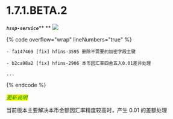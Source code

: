 # 1.7.1.BETA.2

_**`hssp-service`**_** ** ![](https://img.shields.io/badge/-1.7.1.BETA.2-brightgreen)

{% code overflow="wrap" lineNumbers="true" %}
```log
- fa147469 [fix] hfins-3595 删除不需要的加密字段主键

- b2ca98a2 [fix] hfins-2906 本币因汇率四舍五入0.01差异处理

...
```
{% endcode %}



_<mark style="color:green;">更新说明</mark>_

当前版本主要解决本币金额因汇率精度较高时，产生 0.01 的差额处理



